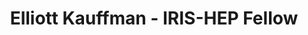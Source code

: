 ---
layout: fellow
pagetype: fellow
shortname: ekauffma
permalink: /fellows/ekauffma.html
fellow-name: Elliott Kauffman
title: Elliott Kauffman - IRIS-HEP Fellow
active: false
dates:
  start: 2022-05-16
  end: 2022-08-05
photo: /assets/images/team/fellows-2022/Elliott-Kauffman.jpg
institution: Duke University
e-mail: elmaka8700@gmail.com
project_title: Adapting PV-Finder to the CMS and ATLAS Experiments
project_goal: >
  PV-Finder is a hybrid deep learning algorithm which identifies primary vertices.
  This algorithm was developed for use in conjunction with the LHCb detector in Run
  3 of the LHC, which will experience a luminosity that is 5.5 times that of Run 2.
  In LHCb data, the efficiency of the CNN has inreased from to 90% to past  98% over
  the course of the past few years. The success of PV-Finder motivates its extension
  to both the ATLAS and CMS experiments. This project is concerned with the adaptation
  of the PV-Finder algorithm to ATLAS and CMS. Difference in detector geometry, data
  structure, density of particle tracks, and track resolution between experiments
  generate enough variation to motivate a dedicated project.
mentors:
- Henry Schreiner (Princeton University)
- Mike Sokoloff (University of Cincinnati)
- Rocky Bala Garg (Standord University)
proposal: /assets/pdf/fellows-2022/006-proposal-Elliott-Kauffman.pdf
presentations:
- title: 'PV-Finder for ATLAS: Exploring a deep learning approach for Primary Vertex
    Identification'
  date: 2022-10-19
  url: https://indico.cern.ch/event/1199559/contributions/5097278/attachments/2530606/4355527/emk_irishep2022_presentation%20(1).pdf
  meeting: IRIS-HEP Fellows Presentations 2022
  meetingurl: https://indico.cern.ch/event/1199559/
  recordingurl: https://youtu.be/gEaqn7C9ipY
  focus-area: ia
current_status:
github-username: ekauffma
gitlab-url: https://gitlab.cern.ch/ekauffma
linkedin-profile: https://www.linkedin.com/in/elliott-kauffman-673314160
focus-area:
challenge-area:
---